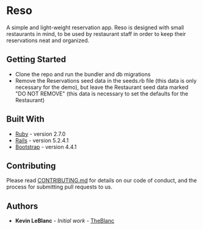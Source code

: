 # Reso

A simple and light-weight reservation app. Reso is designed with small restaurants in mind, to be used by restaurant staff in order to keep their reservations neat and organized.

## Getting Started

- Clone the repo and run the bundler and db migrations
- Remove the Reservations seed data in the seeds.rb file (this data is only necessary for the demo), but leave the Restaurant seed data marked "DO NOT REMOVE" (this data is necessary to set the defaults for the Restaurant)

## Built With

* [Ruby](https://www.ruby-lang.org/en/) - version 2.7.0
* [Rails](https://rubyonrails.org/) - version 5.2.4.1
* [Bootstrap](https://getbootstrap.com/) - version 4.4.1

## Contributing

Please read [CONTRIBUTING.md](https://gist.github.com/PurpleBooth/b24679402957c63ec426) for details on our code of conduct, and the process for submitting pull requests to us.

## Authors

* **Kevin LeBlanc** - *Initial work* - [TheBlanc](https://github.com/TheBlanc)
